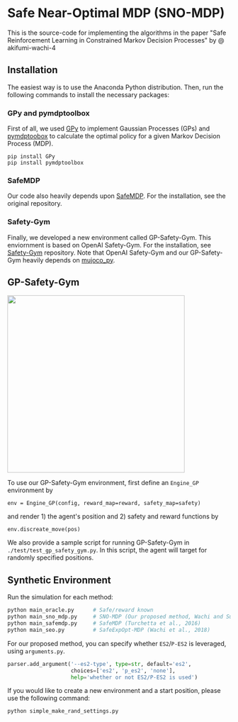 # Safe Near-Optimal MDP (SNO-MDP)

This is the source-code for implementing the algorithms in the paper "Safe Reinforcement Learning in Constrained Markov Decision Processes" by @ akifumi-wachi-4

## Installation

The easiest way is to use the Anaconda Python distribution. Then, run the following commands to install the necessary packages:

### GPy and pymdptoolbox

First of all, we used <a href="https://github.com/SheffieldML/GPy" target="_blank">GPy</a> to implement Gaussian Processes (GPs) and <a href="https://github.com/sawcordwell/pymdptoolbox" target="_blank">pymdptoobox</a> to calculate the optimal policy for a given Markov Decision Process (MDP).

```
pip install GPy
pip install pymdptoolbox
```

### SafeMDP

Our code also heavily depends upon <a href="https://github.com/befelix/SafeMDP" target="_blank">SafeMDP</a>. For the installation, see the original repository.


### Safety-Gym

Finally, we developed a new environment called GP-Safety-Gym. This enviornment is based on OpenAI Safety-Gym. For the installation, see <a href="https://github.com/openai/safety-gym" target="_blank">Safety-Gym</a> repository. Note that OpenAI Safety-Gym and our GP-Safety-Gym heavily depends on  <a href="https://github.com/openai/mujoco-py" target="_blank">mujoco_py</a>.



## GP-Safety-Gym

<img src="./GPSG.png" width="400">

To use our GP-Safety-Gym environment, first define an `Engine_GP` environment by

```
env = Engine_GP(config, reward_map=reward, safety_map=safety)
```

and render 1) the agent's position and 2) safety and reward functions by

```
env.discreate_move(pos)
```

We also provide a sample script for running GP-Safety-Gym in `./test/test_gp_safety_gym.py`. 
In this script, the agent will target for randomly specified positions.



## Synthetic Environment

Run the simulation for each method:
```bash
python main_oracle.py      # Safe/reward known
python main_sno_mdp.py     # SNO-MDP (Our proposed method, Wachi and Sui, 2020)
python main_safemdp.py     # SafeMDP (Turchetta et al., 2016)
python main_seo.py         # SafeExpOpt-MDP (Wachi et al., 2018)
```

For our proposed method, you can specify whether `ES2`/`P-ES2` is leveraged, using `arguments.py`.

```python
parser.add_argument('--es2-type', type=str, default='es2', 
                    choices=['es2', 'p_es2', 'none'],
                    help='whether or not ES2/P-ES2 is used')
```

If you would like to create a new environment and a start position, please use the following command:

```python
python simple_make_rand_settings.py
```
